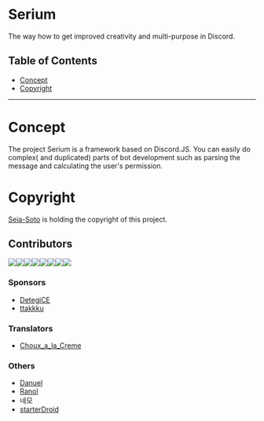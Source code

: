 # Serium

The way how to get improved creativity and multi-purpose in Discord.

## Table of Contents

- [Concept](#Concept)
- [Copyright](#Copyright)

----

# Concept

The project Serium is a framework based on Discord.JS.
You can easily do complex( and duplicated) parts of bot development such as parsing the message and calculating the user's permission.

# Copyright

[Seia-Soto](https://github.com/Seia-Soto) is holding the copyright of this project.

## Contributors

[![](https://sourcerer.io/fame/Seia-Soto/Seia-Soto/Serium/images/0)](https://sourcerer.io/fame/Seia-Soto/Seia-Soto/Serium/links/0)[![](https://sourcerer.io/fame/Seia-Soto/Seia-Soto/Serium/images/1)](https://sourcerer.io/fame/Seia-Soto/Seia-Soto/Serium/links/1)[![](https://sourcerer.io/fame/Seia-Soto/Seia-Soto/Serium/images/2)](https://sourcerer.io/fame/Seia-Soto/Seia-Soto/Serium/links/2)[![](https://sourcerer.io/fame/Seia-Soto/Seia-Soto/Serium/images/3)](https://sourcerer.io/fame/Seia-Soto/Seia-Soto/Serium/links/3)[![](https://sourcerer.io/fame/Seia-Soto/Seia-Soto/Serium/images/4)](https://sourcerer.io/fame/Seia-Soto/Seia-Soto/Serium/links/4)[![](https://sourcerer.io/fame/Seia-Soto/Seia-Soto/Serium/images/5)](https://sourcerer.io/fame/Seia-Soto/Seia-Soto/Serium/links/5)[![](https://sourcerer.io/fame/Seia-Soto/Seia-Soto/Serium/images/6)](https://sourcerer.io/fame/Seia-Soto/Seia-Soto/Serium/links/6)[![](https://sourcerer.io/fame/Seia-Soto/Seia-Soto/Serium/images/7)](https://sourcerer.io/fame/Seia-Soto/Seia-Soto/Serium/links/7)

### Sponsors

- [DetegiCE](https://github.com/DetegiCE)
- [ttakkku](https://github.com/ttakkku)

### Translators

- [Choux_a_la_Creme](https://discord.gg/9XYvKeT)

### Others

- [Danuel](https://github.com/Danue1)
- [Ranol](https://github.com/RanolP)
- 네모
- [starterDroid](https://github.com/Bananamilk452)
